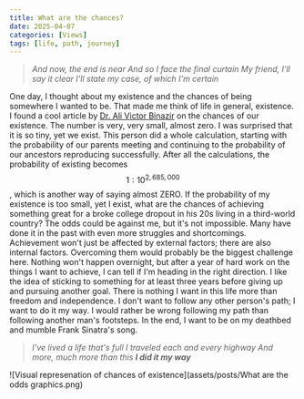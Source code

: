 ```yaml
---
title: What are the chances?
date: 2025-04-07
categories: [Views]
tags: [life, path, journey]
---
```



> *And now, the end is near*
> *And so I face the final curtain*
> *My friend, I'll say it clear*
> *I'll state my case, of which I'm certain*



One day, I thought about my existence and the chances of being somewhere I wanted to be. That made me think of life in general, existence.
I found a cool article by [Dr. Ali Victor Binazir](https://happinessengineering.com/) on the chances of our existence. The number is very, very small, almost zero. I was surprised that it is so tiny, yet we exist.
This person did a whole calculation, starting with the probability of our parents meeting and continuing to the probability of our ancestors reproducing successfully.
After all the calculations, the probability of existing becomes  $$1:10^{2,685,000}$$, which is another way of saying almost ZERO.
If the probability of my existence is too small, yet I exist, what are the chances of achieving something great for a broke college dropout in his 20s living in a third-world country?
The odds could be against me, but it's not impossible. Many have done it in the past with even more struggles and shortcomings.
Achievement won't just be affected by external factors; there are also internal factors. 
Overcoming them would probably be the biggest challenge here. Nothing won't happen overnight, but after a year of hard work on the things I want to achieve, I can tell if I'm heading in the right direction.
I like the idea of sticking to something for at least three years before giving up and pursuing another goal.
There is nothing I want in this life more than freedom and independence. I don't want to follow any other person's path; I want to do it my way. I would rather be wrong following my path than following another man's footsteps.
In the end, I want to be on my deathbed and mumble Frank Sinatra's song.

> *I've lived a life that's full*
> *I traveled each and every highway*
> *And more, much more than this*
> ***I did it my way***


![Visual represenation of chances of existence](assets/posts/What are the odds graphics.png)
